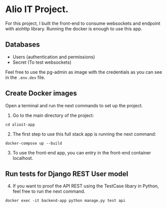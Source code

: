# Alio IT Project.

For this project, I built the front-end to consume websockets and endpoint with aiohttp library. Running the docker is enough to use this app.

## Databases

- Users (authentication and permissions)
- Secret (To test websockets)

Feel free to use the pg-admin as image with the credentials as you can see in the `.env.dev` file.

## Create Docker images

Open a terminal and run the next commands to set up the project.

1. Go to the main directory of the project:

`cd alioit-app`

2. The first step to use this full stack app is running the next command:

`docker-compose up --build`

3. To use the front-end app, you can entry in the front-end container localhost.

## Run tests for Django REST User model

4. If you want to proof the API REST using the TestCase libary in Python, feel free to run the next command.

`docker exec -it backend-app python manage.py test api`
